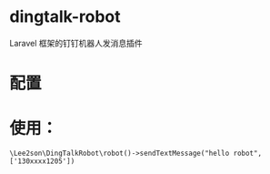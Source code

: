 # dingtalk-robot
Laravel 框架的钉钉机器人发消息插件

# 配置

# 使用：
    \Lee2son\DingTalkRobot\robot()->sendTextMessage("hello robot", ['130xxxx1205'])
